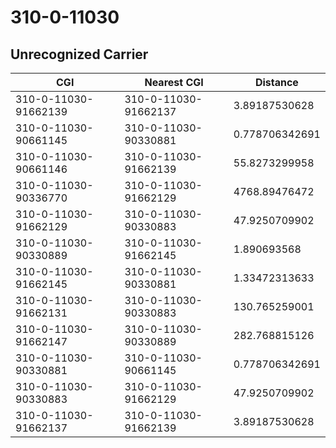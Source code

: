 # 310-0-11030
## Unrecognized Carrier


| CGI | Nearest CGI | Distance |
|-----|-------------|----------|
| 310-0-11030-91662139 | 310-0-11030-91662137 | 3.89187530628 |
| 310-0-11030-90661145 | 310-0-11030-90330881 | 0.778706342691 |
| 310-0-11030-90661146 | 310-0-11030-91662139 | 55.8273299958 |
| 310-0-11030-90336770 | 310-0-11030-91662129 | 4768.89476472 |
| 310-0-11030-91662129 | 310-0-11030-90330883 | 47.9250709902 |
| 310-0-11030-90330889 | 310-0-11030-91662145 | 1.890693568 |
| 310-0-11030-91662145 | 310-0-11030-90330881 | 1.33472313633 |
| 310-0-11030-91662131 | 310-0-11030-90330883 | 130.765259001 |
| 310-0-11030-91662147 | 310-0-11030-90330889 | 282.768815126 |
| 310-0-11030-90330881 | 310-0-11030-90661145 | 0.778706342691 |
| 310-0-11030-90330883 | 310-0-11030-91662129 | 47.9250709902 |
| 310-0-11030-91662137 | 310-0-11030-91662139 | 3.89187530628 |
